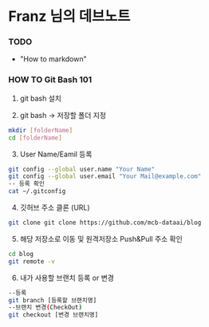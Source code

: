 # Franz 님의 데브노트

### TODO
 - "How to markdown"

 ### HOW TO Git Bash 101

 1. git bash 설치

 2. git bash -> 저장할 폴더 지정
```bash
mkdir [folderName]
cd [folderName]
```

3. User Name/Eamil 등록
```bash
git config --global user.name "Your Name"
git config --global user.email "Your Mail@example.com"
-- 등록 확인
cat ~/.gitconfig 
```

4. 깃허브 주소 클론 (URL)
```bash
git clone git clone https://github.com/mcb-dataai/blog
```

5. 해당 저장소로 이동 및 원격저장소 Push&Pull 주소 확인
```bash
cd blog
git remote -v
```

6. 내가 사용할 브랜치 등록 or 변경
```bash
--등록
git branch [등록할 브랜치명]
--브랜치 변경(CheckOut)
git checkout [변경 브랜치명]
```
